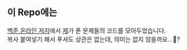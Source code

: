 ## 이 Repo에는
[백준 온라인 저지](acmicpc.net)에서 [제](https://www.acmicpc.net/user/mung3477)가 푼 문제들의 코드를 모아두었습니다. <br>
복사 붙여넣기 해서 푸셔도 상관은 없는데, 의미는 없지 않을까요...🤔?
